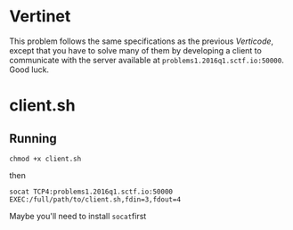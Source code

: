 # Vertinet

This problem follows the same specifications as the previous *Verticode*, except that you have to solve many of them by developing a client to communicate with the server available at `problems1.2016q1.sctf.io:50000`. Good luck.

# client.sh
## Running

`chmod +x client.sh`

then

`socat TCP4:problems1.2016q1.sctf.io:50000 EXEC:/full/path/to/client.sh,fdin=3,fdout=4`

Maybe you'll need to install `socat`first
